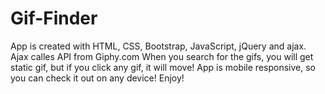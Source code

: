 # Gif-Finder
App is created with HTML, CSS, Bootstrap, JavaScript, jQuery and ajax.
Ajax calles API from Giphy.com
When you search for the gifs, you will get static gif, but if you click any gif, it will move!
App is mobile responsive, so you can check it out on any device!
Enjoy!

